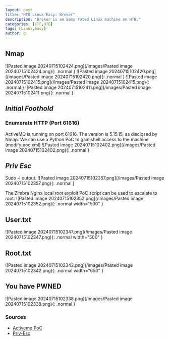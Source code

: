 ```yaml
---
layout: post
title: "HTB Linux Easy: Broker"
description: "Broker is an Easy rated Linux machine on HTB."
categories: [CTF,HTB]
tags: [Linux,Easy]
author: g
---
```


## Nmap
![Pasted image 20240715102424.png](/images/Pasted image 20240715102424.png){: .normal }
![Pasted image 20240715102420.png](/images/Pasted image 20240715102420.png){: .normal }
![Pasted image 20240715102415.png](/images/Pasted image 20240715102415.png){: .normal }
![Pasted image 20240715102411.png](/images/Pasted image 20240715102411.png){: .normal }

## _**Initial Foothold**_

### Enumerate HTTP (Port 61616)
ActiveMQ is running on port 61616. The version is 5.15.15, as disclosed by Nmap. We can use a Python PoC to gain shell access to the machine (modify poc.xml)
![Pasted image 20240715102402.png](/images/Pasted image 20240715102402.png){: .normal }



## _**Priv Esc**_
Sudo -l output.
![Pasted image 20240715102357.png](/images/Pasted image 20240715102357.png){: .normal }

The Zimbra Nginx local root exploit PoC script can be used to escalate to root:
![Pasted image 20240715102352.png](/images/Pasted image 20240715102352.png){: .normal width="500" }

## User.txt
![Pasted image 20240715102347.png](/images/Pasted image 20240715102347.png){: .normal width="500" }

## Root.txt
![Pasted image 20240715102342.png](/images/Pasted image 20240715102342.png){: .normal width="650" }


## You have PWNED
![Pasted image 20240715102338.png](/images/Pasted image 20240715102338.png){: .normal }


### Sources
- [Activemq PoC](https://github.com/evkl1d/CVE-2023-46604)
- [Priv-Esc](https://darrenmartynie.wordpress.com/2021/10/25/zimbra-nginx-local-root-exploit/)